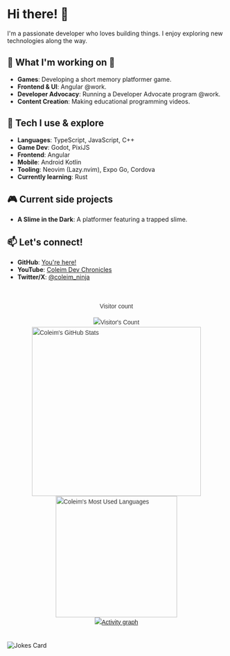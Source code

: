 # Hi there! 👋

I'm a passionate developer who loves building things. I enjoy exploring new technologies along the way.

## 🔭 What I'm working on 🔭
- **Games**: Developing a short memory platformer game.
- **Frontend & UI**: Angular @work.
- **Developer Advocacy**: Running a Developer Advocate program @work.
- **Content Creation**: Making educational programming videos.

## 🌱  Tech I use & explore
- **Languages**: TypeScript, JavaScript, C++
- **Game Dev**: Godot, PixiJS
- **Frontend**: Angular
- **Mobile**: Android Kotlin
- **Tooling**: Neovim (Lazy.nvim), Expo Go, Cordova
- **Currently learning**: Rust

## 🎮 Current side projects
- **A Slime in the Dark**: A platformer featuring a trapped slime.

## 📫 Let's connect!
- **GitHub**: [You're here!](https://github.com/Coleim/)
- **YouTube**: [Coleim Dev Chronicles](https://www.youtube.com/@Coleim)
- **Twitter/X**: [@coleim_ninja](https://x.com/coleim_ninja)

<div style="display: flex; flex-direction: column; align-items: center; font-family: Arial, sans-serif; max-width: 800px; margin: 0 auto; padding: 20px; line-height: 1.6; color: #333;">
<div align="center"> 
  <p>Visitor count</p>
  <img src="https://profile-counter.glitch.me/Coleim/count.svg" alt="Visitor's Count" />
</div>
<div style="display: flex; justify-content: center; align-items: center; flex-direction: column;">
  <img width="390" src="https://github-readme-stats.vercel.app/api?username=Coleim&theme=transparent&count_private=true&show_icons=true&rank_icon=github&locale=en" alt="Coleim's GitHub Stats" />
  <img width="280" src="https://github-readme-stats.vercel.app/api/top-langs?username=Coleim&theme=transparent&layout=donut&hide=css,php,ClassASP&langs_count=5&border_radius=10&show_icons=true&locale=en" alt="Coleim's Most Used Languages" />
</div>
  <a href="https://github.com/ashutosh00710/github-readme-activity-graph">
    <img src="https://github-readme-activity-graph.vercel.app/graph?username=Coleim&theme=xcode&hide_border=true" alt="Activity graph">
</a>
</div>


![Jokes Card](https://readme-jokes.vercel.app/api?theme=dark)



